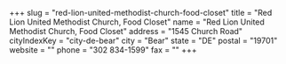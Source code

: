 +++
slug = "red-lion-united-methodist-church-food-closet"
title = "Red Lion United Methodist Church, Food Closet"
name = "Red Lion United Methodist Church, Food Closet"
address = "1545 Church Road"
cityIndexKey = "city-de-bear"
city = "Bear"
state = "DE"
postal = "19701"
website = ""
phone = "302 834-1599"
fax = ""
+++
